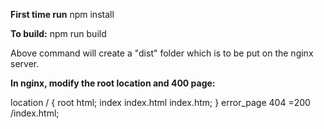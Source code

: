**First time run**
npm install

**To build:**
npm run build

Above command will create a "dist" folder which is to be put on the nginx server.

**In nginx, modify the root location and 400 page:**

location / {
            root   html;
            index  index.html index.htm;
        }
        error_page 404 =200 /index.html;